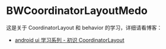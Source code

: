 # BWCoordinatorLayoutMedo

这是关于 CoordinatorLayout 和 behavior 的学习，详细请看博客：
* [android ui 学习系列 - 初识 CoordinatorLayout](http://www.jianshu.com/p/584f2e681dbf)
